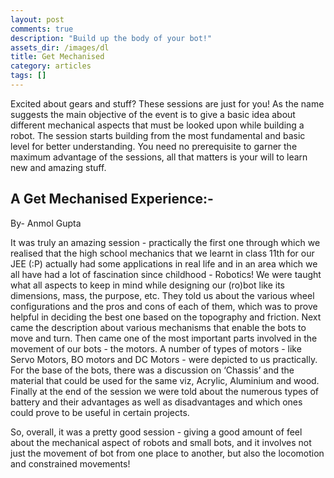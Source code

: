 ```yaml
---
layout: post
comments: true
description: "Build up the body of your bot!"
assets_dir: /images/dl
title: Get Mechanised
category: articles
tags: []
---
```


Excited about gears and stuff? These sessions are just for you!
As the name suggests the main objective of the event is to give a basic idea about different mechanical aspects that must be looked upon while building a robot. The session starts building from the most fundamental and basic level for better understanding. You need no prerequisite to garner the maximum advantage of the sessions, all that matters is your will to learn new and amazing stuff.

## A Get Mechanised Experience:-

By- Anmol Gupta

It was truly an amazing session - practically the first one through which we realised that the high school mechanics that we learnt in class 11th for our JEE (:P) actually had some applications in real life and in an area which we all have had a lot of fascination since childhood - Robotics!
We were taught what all aspects to keep in mind while designing our (ro)bot like its dimensions, mass, the purpose, etc.
They told us about the various wheel configurations and the pros and cons of each of them, which was to prove helpful in deciding the best one based on the topography and friction. Next came the description about various mechanisms that enable the bots to move and turn.
Then came one of the most important parts involved in the movement of our bots - the motors. A number of types of motors - like Servo Motors, BO motors and DC Motors - were depicted to us practically.
For the base of the bots, there was a discussion on ‘Chassis’ and the material that could be used for the same viz, Acrylic, Aluminium and wood.
Finally at the end of the session we were told about the numerous types of battery and their advantages as well as disadvantages and which ones could prove to be useful in certain projects.

So, overall, it was a pretty good session - giving a good amount of feel about the mechanical aspect of robots and small bots, and it involves not just the movement of bot from one place to another, but also the locomotion and constrained movements!
